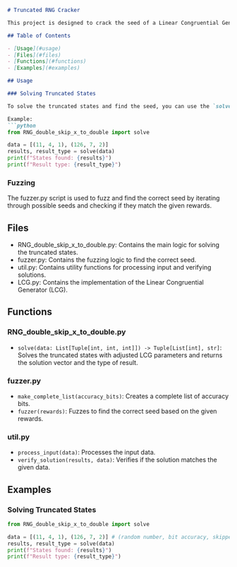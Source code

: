 ```markdown
# Truncated RNG Cracker

This project is designed to crack the seed of a Linear Congruential Generator (LCG) using truncated states. The project includes scripts for solving the truncated states, visualizing the results, and fuzzing to find the correct seed. We use the LLL method to solve the equations. You can read about how [lattice basis reduction can find the seed of LCG's](https://github.com/spawnmason/randar-explanation/blob/master/README.md).

## Table of Contents

- [Usage](#usage)
- [Files](#files)
- [Functions](#functions)
- [Examples](#examples)

## Usage

### Solving Truncated States

To solve the truncated states and find the seed, you can use the `solve` function from `RNG_double_skip_x_to_double.py`. This function takes a list of tuples containing the truncated state, the number of bits truncated, and the skip value.

Example:
```python
from RNG_double_skip_x_to_double import solve

data = [(11, 4, 1), (126, 7, 2)]
results, result_type = solve(data)
print(f"States found: {results}")
print(f"Result type: {result_type}")
```

### Fuzzing

The fuzzer.py script is used to fuzz and find the correct seed by iterating through possible seeds and checking if they match the given rewards.

## Files

- RNG_double_skip_x_to_double.py: Contains the main logic for solving the truncated states.
- fuzzer.py: Contains the fuzzing logic to find the correct seed.
- util.py: Contains utility functions for processing input and verifying solutions.
- LCG.py: Contains the implementation of the Linear Congruential Generator (LCG).

## Functions

### RNG_double_skip_x_to_double.py

- `solve(data: List[Tuple[int, int, int]]) -> Tuple[List[int], str]`: Solves the truncated states with adjusted LCG parameters and returns the solution vector and the type of result.

### fuzzer.py

- `make_complete_list(accuracy_bits)`: Creates a complete list of accuracy bits.
- `fuzzer(rewards)`: Fuzzes to find the correct seed based on the given rewards.

### util.py

- `process_input(data)`: Processes the input data.
- `verify_solution(results, data)`: Verifies if the solution matches the given data.

## Examples

### Solving Truncated States

```python
from RNG_double_skip_x_to_double import solve

data = [(11, 4, 1), (126, 7, 2)] # (random number, bit accuracy, skipped steps)
results, result_type = solve(data)
print(f"States found: {results}")
print(f"Result type: {result_type}")
```

